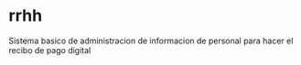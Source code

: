 # rrhh
Sistema basico de administracion de informacion de personal para hacer el recibo de pago digital

